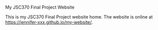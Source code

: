 My JSC370 Final Project Website

This is my JSC370 Final Project website home. The website is online at https://jennifer-xxx.github.io/my-website/.
